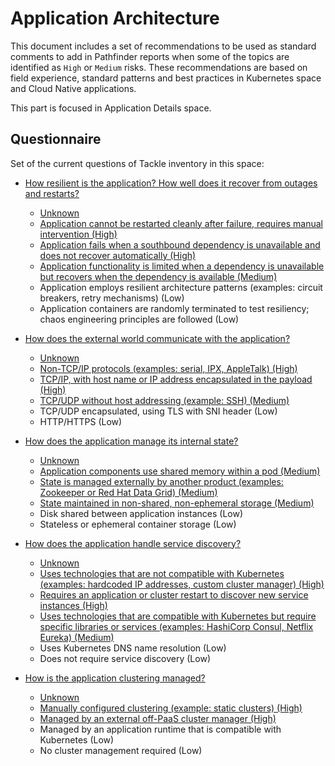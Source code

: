 # Application Architecture

This document includes a set of recommendations to be used as standard comments to add in Pathfinder reports when some of
the topics are identified as `High` or `Medium` risks. These recommendations are based on field experience, standard patterns
and best practices in Kubernetes space and Cloud Native applications.

This part is focused in Application Details space.

## Questionnaire

Set of the current questions of Tackle inventory in this space:

* [How resilient is the application? How well does it recover from outages and restarts?](./03-app-architecture/apparcq01/README.md)
  * [Unknown](./03-app-architecture/apparcq01/exp01.md)
  * [Application cannot be restarted cleanly after failure, requires manual intervention (High)](./03-app-architecture/apparcq01/exp02.md)
  * [Application fails when a southbound dependency is unavailable and does not recover automatically (High)](./03-app-architecture/apparcq01/exp03.md)
  * [Application functionality is limited when a dependency is unavailable but recovers when the dependency is available (Medium)](./03-app-architecture/apparcq01/exp04.md)
  * Application employs resilient architecture patterns (examples: circuit breakers, retry mechanisms) (Low)
  * Application containers are randomly terminated to test resiliency; chaos engineering principles are followed (Low)
 
* [How does the external world communicate with the application?](./03-app-architecture/apparcq02/README.md)
  * [Unknown](./03-app-architecture/apparcq02/exp01.md)
  * [Non-TCP/IP protocols (examples: serial, IPX, AppleTalk) (High)](./03-app-architecture/apparcq02/exp02.md)
  * [TCP/IP, with host name or IP address encapsulated in the payload (High)](./03-app-architecture/apparcq02/exp03.md)
  * [TCP/UDP without host addressing (example: SSH) (Medium)](./03-app-architecture/apparcq02/exp04.md)
  * TCP/UDP encapsulated, using TLS with SNI header (Low)
  * HTTP/HTTPS (Low)
 
* [How does the application manage its internal state?](./03-app-architecture/apparcq03/README.md)
  * [Unknown](./03-app-architecture/apparcq03/exp01.md)
  * [Application components use shared memory within a pod (Medium)](./03-app-architecture/apparcq03/exp02.md)
  * [State is managed externally by another product (examples: Zookeeper or Red Hat Data Grid) (Medium)](./03-app-architecture/apparcq03/exp03.md)
  * [State maintained in non-shared, non-ephemeral storage (Medium)](./03-app-architecture/apparcq03/exp04.md)
  * Disk shared between application instances (Low)
  * Stateless or ephemeral container storage (Low)
 
* [How does the application handle service discovery?](./03-app-architecture/apparcq04/README.md)
  * [Unknown](./03-app-architecture/apparcq04/exp01.md)
  * [Uses technologies that are not compatible with Kubernetes (examples: hardcoded IP addresses, custom cluster manager) (High)](./03-app-architecture/apparcq04/exp02.md)
  * [Requires an application or cluster restart to discover new service instances (High)](./03-app-architecture/apparcq04/exp03.md)
  * [Uses technologies that are compatible with Kubernetes but require specific libraries or services (examples: HashiCorp Consul, Netflix Eureka) (Medium)](./03-app-architecture/apparcq04/exp04.md)
  * Uses Kubernetes DNS name resolution (Low)
  * Does not require service discovery (Low)
 
* [How is the application clustering managed?](./03-app-architecture/apparcq05/README.md)
  * [Unknown](./03-app-architecture/apparcq05/exp01.md)
  * [Manually configured clustering (example: static clusters) (High)](./03-app-architecture/apparcq05/exp02.md)
  * [Managed by an external off-PaaS cluster manager (High)](./03-app-architecture/apparcq05/exp03.md)
  * Managed by an application runtime that is compatible with Kubernetes (Low)
  * No cluster management required (Low)
